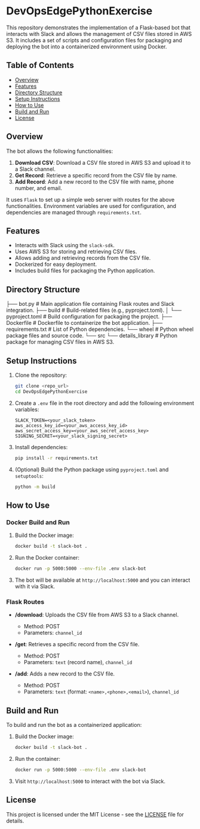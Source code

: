 # DevOpsEdgePythonExercise

This repository demonstrates the implementation of a Flask-based bot that interacts with Slack and allows the management of CSV files stored in AWS S3. It includes a set of scripts and configuration files for packaging and deploying the bot into a containerized environment using Docker.

## Table of Contents
- [Overview](#overview)
- [Features](#features)
- [Directory Structure](#directory-structure)
- [Setup Instructions](#setup-instructions)
- [How to Use](#how-to-use)
- [Build and Run](#build-and-run)
- [License](#license)

## Overview
The bot allows the following functionalities:
1. **Download CSV**: Download a CSV file stored in AWS S3 and upload it to a Slack channel.
2. **Get Record**: Retrieve a specific record from the CSV file by name.
3. **Add Record**: Add a new record to the CSV file with name, phone number, and email.

It uses `Flask` to set up a simple web server with routes for the above functionalities. Environment variables are used for configuration, and dependencies are managed through `requirements.txt`.

## Features
- Interacts with Slack using the `slack-sdk`.
- Uses AWS S3 for storing and retrieving CSV files.
- Allows adding and retrieving records from the CSV file.
- Dockerized for easy deployment.
- Includes build files for packaging the Python application.

## Directory Structure

├── bot.py                  # Main application file containing Flask routes and Slack integration.
├── build                    # Build-related files (e.g., pyproject.toml).
│   └── pyproject.toml       # Build configuration for packaging the project.
├── Dockerfile               # Dockerfile to containerize the bot application.
├── requirements.txt         # List of Python dependencies.
└── wheel                    # Python wheel package files and source code.
    └── src
        └── details_library  # Python package for managing CSV files in AWS S3.


## Setup Instructions

1. Clone the repository:
   ```bash
   git clone <repo_url>
   cd DevOpsEdgePythonExercise
   ```

2. Create a `.env` file in the root directory and add the following environment variables:
   ```
   SLACK_TOKEN=<your_slack_token>
   aws_access_key_id=<your_aws_access_key_id>
   aws_secret_access_key=<your_aws_secret_access_key>
   SIGNING_SECRET=<your_slack_signing_secret>
   ```

3. Install dependencies:
   ```bash
   pip install -r requirements.txt
   ```

4. (Optional) Build the Python package using `pyproject.toml` and `setuptools`:
   ```bash
   python -m build
   ```

## How to Use
### Docker Build and Run
1. Build the Docker image:
   ```bash
   docker build -t slack-bot .
   ```

2. Run the Docker container:
   ```bash
   docker run -p 5000:5000 --env-file .env slack-bot
   ```

3. The bot will be available at `http://localhost:5000` and you can interact with it via Slack.

### Flask Routes
- **/download**: Uploads the CSV file from AWS S3 to a Slack channel.
  - Method: POST
  - Parameters: `channel_id`

- **/get**: Retrieves a specific record from the CSV file.
  - Method: POST
  - Parameters: `text` (record name), `channel_id`

- **/add**: Adds a new record to the CSV file.
  - Method: POST
  - Parameters: `text` (format: `<name>,<phone>,<email>`), `channel_id`

## Build and Run
To build and run the bot as a containerized application:

1. Build the Docker image:
   ```bash
   docker build -t slack-bot .
   ```

2. Run the container:
   ```bash
   docker run -p 5000:5000 --env-file .env slack-bot
   ```

3. Visit `http://localhost:5000` to interact with the bot via Slack.

## License
This project is licensed under the MIT License - see the [LICENSE](LICENSE) file for details.
```
